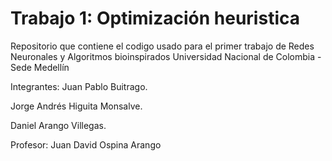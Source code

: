 # Trabajo 1: Optimización heuristica
Repositorio que contiene el codigo usado para el primer trabajo de Redes Neuronales y Algoritmos bioinspirados 
Universidad Nacional de Colombia - Sede Medellín

Integrantes:
Juan Pablo Buitrago.

Jorge Andrés Higuita Monsalve.

Daniel Arango Villegas.

Profesor: Juan David Ospina Arango
